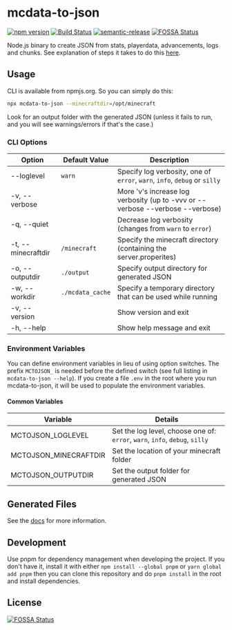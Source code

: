 # mcdata-to-json

[![npm version](https://badge.fury.io/js/mcdata-to-json.svg)](https://badge.fury.io/js/mcdata-to-json)
[![Build Status](https://travis-ci.org/nwesterhausen/mcdata-to-json.svg?branch=master)](https://travis-ci.org/nwesterhausen/mcdata-to-json)
[![semantic-release](https://img.shields.io/badge/%20%20%F0%9F%93%A6%F0%9F%9A%80-semantic--release-e10079.svg)](https://github.com/semantic-release/semantic-release)
[![FOSSA Status](https://app.fossa.com/api/projects/git%2Bgithub.com%2Fnwesterhausen%2Fmcdata-to-json.svg?type=shield)](https://app.fossa.com/projects/git%2Bgithub.com%2Fnwesterhausen%2Fmcdata-to-json?ref=badge_shield)

Node.js binary to create JSON from stats, playerdata, advancements, logs and chunks. See explanation of steps it takes to do this [here](docs/what-happens.md).

## Usage

CLI is available from npmjs.org. So you can simply do this:

```bash
npx mcdata-to-json --minecraftdir=/opt/minecraft
```

Look for an output folder with the generated JSON (unless it fails to run, and you will see warnings/errors if that's the case.)

### CLI Options

| Option             | Default Value    | Description                                                                    |
| ------------------ | ---------------- | ------------------------------------------------------------------------------ |
| --loglevel         | `warn`           | Specify log verbosity, one of `error`, `warn`, `info`, `debug` or `silly`      |
| -v, --verbose      |                  | More 'v's increase log verbosity (up to -vvv or --verbose --verbose --verbose) |
| -q, --quiet        |                  | Decrease log verbosity (changes from `warn` to `error`)                        |
| -t, --minecraftdir | `/minecraft`     | Specify the minecraft directory (containing the server.properites)             |
| -o, --outputdir    | `./output`       | Specify output directory for generated JSON                                    |
| -w, --workdir      | `./mcdata_cache` | Specify a temporary directory that can be used while running                   |
| -v, --version      |                  | Show version and exit                                                          |
| -h, --help         |                  | Show help message and exit                                                     |

### Environment Variables

You can define environment variables in lieu of using option switches. The prefix `MCTOJSON_` is needed before the defined switch (see full listing in `mcdata-to-json --help`). If you create a file `.env` in the root where you run mcdata-to-json, it will be used to populate the environment variables.

#### Common Variables

| Variable              | Details                                                                     |
| --------------------- | --------------------------------------------------------------------------- |
| MCTOJSON_LOGLEVEL     | Set the log level, choose one of: `error`, `warn`, `info`, `debug`, `silly` |
| MCTOJSON_MINECRAFTDIR | Set the location of your minecraft folder                                   |
| MCTOJSON_OUTPUTDIR    | Set the output folder for generated JSON                                    |

## Generated Files

See the [docs](docs/created-files.md) for more information.

## Development

Use pnpm for dependency management when developing the project. If you don't have it, install it with either `npm install --global pnpm` or `yarn global add pnpm` then you can clone this repository and do `pnpm install` in the root and install dependencies.

## License

[![FOSSA Status](https://app.fossa.com/api/projects/git%2Bgithub.com%2Fnwesterhausen%2Fmcdata-to-json.svg?type=large)](https://app.fossa.com/projects/git%2Bgithub.com%2Fnwesterhausen%2Fmcdata-to-json?ref=badge_large)
